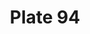 ---
flag: 
order: '65'
pid: '94'
an: '7'
title: Plate 94
rev_year: 
_date: 20 February 1798
caption: 'Chapeau de paille blanche, ample voile. spencer de drap. '
translation: Straw Hat, large veil, draped spencer
student: Brontë Hebdon
keywords: 
column: 
flag_translation: 
permalink: /plates/94
layout: plate-page
---